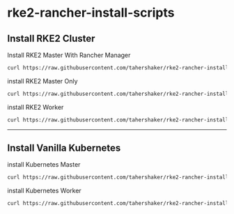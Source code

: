 # rke2-rancher-install-scripts

## Install RKE2 Cluster

Install RKE2 Master With Rancher Manager

```bash
curl https://raw.githubusercontent.com/tahershaker/rke2-rancher-install-scripts/main/Install-RKE2/install-rke2-master-with-rancher.sh | bash
```

install RKE2 Master Only

```bash
curl https://raw.githubusercontent.com/tahershaker/rke2-rancher-install-scripts/main/Install-RKE2/install-rke2-master.sh | bash
```

install RKE2 Worker

```bash
curl https://raw.githubusercontent.com/tahershaker/rke2-rancher-install-scripts/main/Install-RKE2/install-rke2-worker.sh | bash
```

---

## Install Vanilla Kubernetes

install Kubernetes Master

```bash
curl https://raw.githubusercontent.com/tahershaker/rke2-rancher-install-scripts/main/Install-Kubernetes/install-kube-master.sh | bash
```

install Kubernetes Worker

```bash
curl https://raw.githubusercontent.com/tahershaker/rke2-rancher-install-scripts/main/Install-Kubernetes/install-kube-worker.sh | bash
```
